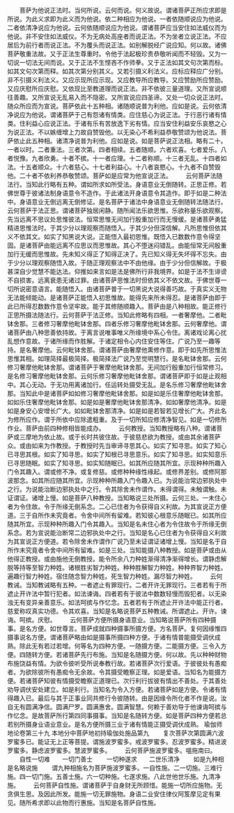 <!-- { "loadSidebar": true } -->
　　菩萨为他说正法时。当何所说。云何而说。何义故说。谓诸菩萨正所应求即是所说。为此义求即为此义而为他说。依二种相应为他说。一者依随顺说应为他说。二者依清净说应为他说。云何依随顺说应为他说。谓诸菩萨应当安住如法威仪而为他说。非不安住如法威仪。不为无病处高座者而说正法。不为坐者立说正法。不应居后为前行者而说正法。不为覆头而说正法。如别解脱经广说应知。何以故。诸佛菩萨敬重法故。又于正法生尊重时。令他于法起极珍贵恭敬听闻而不轻毁。又为一切说一切法无间而说。又于正法不生悭吝不作师拳。又于正法如其文句次第而标。如其文句次第而释。如其次第分别其义。又若引摄义利法义。应标应释应广分别。非不引摄义利法义。又应示现所应示现。又应教导所应教导。又应赞励所应赞励。又应庆慰所应庆慰。又依现比至教道理而说正法。非不依彼三量道理。又所宣说顺往善趣。又所宣说无乱易入而不隐密。又所宣说应四圣谛。又处一切众说正法时。随众所应而为宣说。菩萨依此十五种相。诸随顺说普为利他。应如是说。云何依清净说应为他说。谓诸菩萨于己有怨诸有情类。应住慈心为说正法。于行恶行诸有情类。住利益心应说正法。于诸有乐有苦放逸下劣有情。应当安住利益安乐哀愍之心为说正法。不以嫉缠增上力故自赞毁他。以无染心不希利益恭敬赞颂为他说法。菩萨依止此五种相。诸清净说普为利他。应如是说。如是菩萨说正法相。略有二十。一者以时。二者重法。三者次第。四者相续。五者随顺。六者欢喜。七者爱乐。八者悦豫。九者欣勇。十者不摈。十一者应理。十二者称顺。十三者无乱。十四者如法。十五者顺众。十六者慈心。十七者利益心。十八者哀愍心。十九者不自赞毁他。二十者不依利养恭敬赞颂。菩萨如是应常为他宣说正法。
　　云何菩萨法随法行。当知此行略有五种。谓如所求如所受法。身语意业无倒随转。正思正修。若佛世尊于彼诸法制身语意令不造作。于此诸法开身语意令其造作。即于如是二种法中。身语意业无倒远离无倒修证。是名菩萨于诸法中身语意业无倒随转法随法行。云何菩萨于法正思。谓诸菩萨独居闲静。随所闻法乐欲思惟。乐欲称量乐欲观察。先当远离不思议处思惟彼法。恒常思惟无间加行殷重加行而无慢缓。是诸菩萨勇猛精进思惟法时。于其少分以理观察而随悟入。于其少分但深信解。凡所思惟但依其义不依其文。如实了知黑说大说。正能悟入最初思惟。既悟入已数数作意令得坚固。是诸菩萨由能远离不应思议而思惟故。其心不堕迷闷错乱。由能恒常无间殷重加行无缓而思惟故。先未知义得正了知得正决了。先已知义得无失坏得不忘失。由于少分以理观察随悟入故。于随正理观察法中不由他缘。由于少分但信解故。于极甚深自少觉慧不能达法。仰推如来言如是法是佛所行非我境界。如是于法不生诽谤不自损害。远离衰患无诸过罪。由诸菩萨思惟法时但依其义不依文故。于佛世尊一切所说密意语言。能随悟入。由诸菩萨普于一切黑说大说得善巧故。于真实义无物无法能倾能动。是诸菩萨正能悟入初思惟故。能得先来所未得忍。是诸菩萨由即于此已所得忍数数作意令坚牢故。能于其修随顺趣入。菩萨由是八种相故。能正修行正思所摄法随法行。云何菩萨于法正修。当知此修略有四相。一者奢摩他。二者毗钵舍那。三者修习奢摩他毗钵舍那。四者乐修习奢摩他毗钵舍那。云何奢摩他。谓诸菩萨由八种思善依持故。于离言说唯事唯义所缘境中系心令住。离诸戏论离心扰乱想作意故。于诸所缘而作胜解。于诸定相令心内住安住等住。广说乃至一趣等持。是名奢摩他。云何毗钵舍那。谓诸菩萨由奢摩他熏修作意。即于如先所思惟法思惟其相。如理简择最极简择。极简择法广说乃至觉明慧行。是名毗钵舍那。云何修习奢摩他毗钵舍那。谓诸菩萨于奢摩他毗钵舍那。无间加行殷重加行恒常修习。是名修习奢摩他毗钵舍那。云何乐修习奢摩他毗钵舍那。谓诸菩萨即于如是止观相中。其心无动。于无功用离诸加行。任运转处摄受无乱。是名乐修习奢摩他毗钵舍那。当知此中是诸菩萨如如修习奢摩他毗钵舍那。如是如是乐住奢摩他毗钵舍那。如如乐住奢摩他毗钵舍那。如是如是奢摩他毗钵舍那清净。如如奢摩他清净。如是如是身安心安增长广大。如如毗钵舍那清净。如是如是若智若见增长广大。齐此名为修所应作。谓于所依中应除遣粗重。及于一切所知应修清净智见。如是一切修所作业。菩萨由前四种修相皆能成办。
　　云何教授。当知教授略有八种。谓诸菩萨或三摩地为依止故。或于长时共彼住故。于彼慈悲欲为教授。或由其余诸菩萨众。或由如来为作教授。于教授时先当审谛寻思其心。如实了知寻思。如实了知心已寻思其根。如实了知寻思。如实了知根已寻思意乐。如实了知寻思。如实知意乐已寻思随眠。如实了知寻思。如实知随眠已。如其所应随其所宜。示现种种所趣入门令其趣入。谓或修不净。或复修慈。或修种种缘性缘起。或修界差别。或修阿那波那念。如其所应随其所宜。示现种种所趣入门令趣入已。为说能治常边邪执处中之行。为说能治断边邪执处中之行。令其除舍未作谓作。未得谓得。未触谓触。未证谓证。诸增上慢。如是菩萨八种教授。当知略说三处所摄。云何三处。一未住心者为令住故。令于所缘无倒系念。二心已住者为令获得自义利故。为其宣说正方便道。三于自所作未究竟者。令舍中间所有留难。若知彼心根意乐随眠已。如其所应随其所宜。示现种种所趣入门令其趣入。当知是名未住心者为令住故令于所缘无倒系念。若为宣说能治断常二边邪执处中之行。当知是名心已住者为令获得自义利故为其宣说正方便道。若令除舍未作谓作广说乃至未证谓证诸增上慢。当知是名于自所作未究竟者令舍中间所有留难。如是三处。当知能摄八种教授。如是菩萨或由从他得正教授。或由施他无倒教授。能令所余八力种姓渐得清净渐得增长。谓静虑解脱等持等至智力种姓。诸根胜劣智力种姓。种种胜解智力种姓。种种界智力种姓。遍趣行智力种姓。宿住随念智力种姓。死生智力种姓。漏尽智力种姓。
　　云何教诫。当知教诫略有五种。一者遮止有罪现行。二者开许无罪现行。三者若有于所遮止开许法中暂行犯者。如法谏诲。四者若有于彼法中数数轻慢而毁犯者。以无染浊无有变异亲善意乐。如法呵摈与作忆念。五者若有于所遮止开许法中能正行者。慈爱称叹真实功德。令其欢喜。当知是名略说菩萨五种教诫。所谓遮止。开许。谏诲。呵摈。庆慰。
　　云何菩萨方便所摄身语意业。当知略说菩萨所有四种摄事。是名方便。如世尊言。菩萨成就四种摄事所摄方便。方名菩萨。复何因缘惟四摄事说名方便。谓诸菩萨略由如是摄事所摄四种方便。于诸有情普能摄受调伏成熟。除此无有若过若增。何等名为四种方便。一随摄方便。二能摄方便。三令入方便。四随转方便。若诸菩萨先行布施。当知是名随摄方便。何以故。先以种种财物布施饶益有情。为欲令彼听受所说奉教行故。若诸菩萨次行爱语。于彼彼处有愚痴者。为欲除彼所有愚痴令无余故。令其摄受瞻察正理。如是爱语。当知名为能摄方便。若诸菩萨知彼有情摄受瞻察正道理已。次行利行拔彼有情出不善处。于其善处劝导调伏安处建立。如是利行。当知名为令入方便。若诸菩萨如是方便。令诸有情得趣入已。最后与其于正事业同共修行令彼随转。由是因缘令所化者不作是说。汝自无有圆满净信。圆满尸罗。圆满惠舍。圆满智慧。何赖于善劝导于他谏诲呵摈与作忆念。是故菩萨所行第四同事摄事。当知是名随转方便。如是菩萨四种方便若总若别所摄身业语业意业。是名方便所摄三业于诸有情能正摄受调伏成熟。
瑜伽师地论卷第三十九
本地分中菩萨地初持瑜伽处施品第九
　　复次菩萨次第圆满六波罗蜜多已。能证无上正等菩提。谓施波罗蜜多。戒波罗蜜多。忍波罗蜜多。精进波罗蜜多。静虑波罗蜜多。慧波罗蜜多。
　　云何菩萨施波罗蜜多。嗢拖南曰。
　　自性一切难　　一切门善士
　　一切种遂求　　二世乐清净
　　如是九种相　　是名略说施
　　谓九种相施名为菩萨施波罗蜜多。一自性施。二一切施。三难行施。四一切门施。五善士施。六一切种施。七遂求施。八此世他世乐施。九清净施。
　　云何菩萨自性施。谓诸菩萨于自身财无所顾惜。能施一切所应施物。无贪俱生思。及因此所发。能施一切无罪施物。身语二业安住律仪阿笈摩见定有果见。随所希求即以此物而行惠施。当知是名菩萨自性施。
